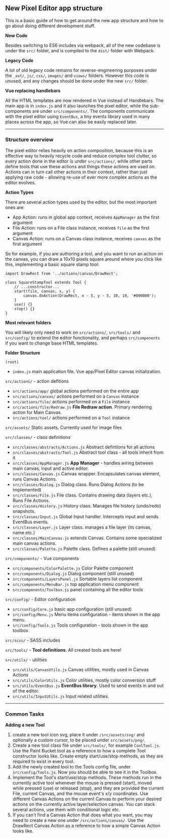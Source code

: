 ## New Pixel Editor app structure
This is a basic guide of how to get around the new app structure and how to go about doing 
different development stuff. 

**New Code**

Besides switching to ES6 includes via webpack, all of the new codebase is under the `src/`
folder, and is compiled to the `dist/` folder with Webpack.

**Legacy Code**

A lot of old legacy code remains for reverse-engineering purposes under the `_ext/`, `js/`,
`css/`, `images/` and `views/` folders. However this code is unused, and any changes should 
be done under the new `src/` folder.

**Vue replacing handlebars**

All the HTML templates are now rendered in Vue instead of Handlebars. The main app is in
`index.js` and it also launches the pixel editor, while the sub-components are under
`src/components/`. The components communicate with the pixel editor using `EventBus`, a tiny
events library used in many places across the app, so Vue can also be easily replaced later.

---

### Structure overview

The pixel editor relies heavily on action composition, because this is an effective way
to heavily recycle code and reduce complex tool clutter, so every action done in the editor
is under `src/actions/`, while other parts define tools that use these actions and 
things these actions are used on. Actions can in turn call other actions in their context,
rather than just applying raw code - allowing re-use of ever more complex actions as the 
editor evolves.

**Action Types**

There are several action types used by the editor, but the most important ones are:
* App Action: runs in global app context, receives `AppManager` as the first argument
* File Action: runs on a File class instance, receives `file` as the first argument
* Canvas Action: runs on a Canvas class instance, receives `canvas` as the first argument

So for example, if you are authoring a tool, and you want to run an action on the canvas,
you can draw a 10x10 pixels square around where you click like this, implementing a basic 
square stamp tool:
```ecmascript 6
import DrawRect from '../actions/canvas/DrawRect';

class SquareStampTool extends Tool {
    // ...constructor...
    start(file, canvas, x, y) {
        canvas.doAction(DrawRect, x - 5, y - 5, 10, 10, '#000000');
    }
    use() {}
    stop() {}
}
```

**Most relevant folders**

You will likely only need to work on `src/actions/`, `src/tools/` and `src/config/` to extend the
editor functionality, and perhaps `src/components` if you want to change base HTML templates.

**Folder Structure**

`(root)`
* `index.js` main application file. Vue app/Pixel Editor canvas initialization.

`src/actions/` - action defitions
* `src/actions/app/` global actions performed on the entire app
* `src/actions/canvas/` actions performed on a `Canvas` instance
* `src/actions/file/` actions performed on a `File` instance
* `src/actions/file/Redraw.js` **File Redraw action**. Primary rendering action for Main Canvas.
* `src/actions/tool/` actions performed on a `Tool` instance

`src/assets/` Static assets. Currently used for image files

`src/classes/` - class definitions
* `src/classes/abstracts/Actions.js` Abstract defintions for all actions
* `src/classes/abstracts/Tool.js` Abstract tool class - all tools inherit from it
* `src/classes/AppManager.js` **App Manager** - handles wiring between main canvas, input
and active editor. 
* `src/classes/Canvas.js` Canvas wrapper. Encapsulates canvas element, runs Canvas Actions.
* `src/classes/Dialog.js` Dialog class. Runs Dialog Actions (to be implemented)
* `src/classes/File.js` File class. Contains drawing data (layers etc.), Runs File Actions.
* `src/classes/History.js` History class. Manages file history (undo/redo) snapshots.
* `src/classes/Input.js` Global Input handler. Intercepts input and sends EventBus events.
* `src/classes/Layer.js` Layer class. manages a file layer (its canvas, name etc.)
* `src/classes/MainCanvas.js` extends Canvas. Contains some specialized main canvas actions.
* `src/classes/Palette.js` Palette class. Defines a palette (still unused)

`src/components/` - Vue components
* `src/components/ColorPalette.js` Color Palette component
* `src/components/Dialog.js` Dialog component (still unused)
* `src/components/LayersPanel.js` Sortable layers list component
* `src/components/MenuBar.js` top application menu component
* `src/components/Toolbox.js` panel containing all the editor tools

`src/config/` - Editor configuration
* `src/config/Core.js` basic app configuration (still unused)
* `src/config/Menu.js` Menu items configuration - items shown in the app menu.
* `src/config/Tools.js` Tools configuration - tools shown in the app toolbox.

`src/scss/` - SASS includes

`src/tools/` - **Tool definitions**. All created tools are here!

`src/utils/` - utilities
* `src/utils/CanvasUtils.js` Canvas utilities, mostly used in Canvas Actions
* `src/utils/ColorUtils.js` Color utilities, mostly color conversion stuff
* `src/utils/EventBus.js` **EventBus library**. Used to send events in and out of the editor.
* `src/utils/InputUtils.js` Input related utilities.


---

### Common Tasks

**Adding a new Tool**
1. create a new tool icon svg, place it under `/src/assets/svg/` 
and optionally a custom cursor, to be placed under `src/assets/png/`.
2. Create a new tool class file under `src/tools/`, for example `CoolTool.js`. 
Use the Paint Bucket tool as a reference to how a complete Tool constructor looks like. 
Create empty start/use/stop methods, as they are required to exist in every tool.
3. Add the newly created tool to the Tools config file, under `src/config/Tools.js`. Now you
should be able to see it in the Toolbox.
4. Implement the Tool's start/use/stop methods. These methods run in the currently active tool
whenever the mouse is pressed (start), moved while pressed (use) or released (stop), and they
are provided the current File, current Canvas, and the mouse event's x/y coordinates. Use 
different Canvas Actions on the current Canvas to perform your desired actions on the currently
active layer/selection canvas. You can stack several actions, use them with conditional logic etc. 
5. If you can't find a Canvas Action that does what you want, you may need to create a new one 
under `/src/actions/canvas/`. Use the DrawRect Canvas Action as a reference to how a simple 
Canvas Action looks like.
